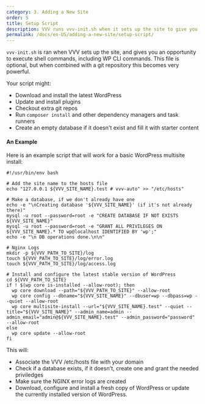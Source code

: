 ```yaml
---
category: 3. Adding a New Site
order: 5
title: Setup Script
description: VVV runs vvv-init.sh when it sets up the site to give you an opportunity to execute shell commands.
permalink: /docs/en-US/adding-a-new-site/setup-script/
---
```


`vvv-init.sh` is ran when VVV sets up the site, and gives you an opportunity to execute shell commands, including WP CLI commands. This file is optional, but when combined with a git repository this becomes very powerful.

Your script might:
 - Download and install the latest WordPress
 - Update and install plugins
 - Checkout extra git repos
 - Run `composer install` and other dependency managers and task runners
 - Create an empty database if it doesn't exist and fill it with starter content

#### An Example

Here is an example script that will work for a basic WordPress multisite install:

```shell
#!/usr/bin/env bash

# Add the site name to the hosts file
echo "127.0.0.1 ${VVV_SITE_NAME}.test # vvv-auto" >> "/etc/hosts"

# Make a database, if we don't already have one
echo -e "\nCreating database '${VVV_SITE_NAME}' (if it's not already there)"
mysql -u root --password=root -e "CREATE DATABASE IF NOT EXISTS ${VVV_SITE_NAME}"
mysql -u root --password=root -e "GRANT ALL PRIVILEGES ON ${VVV_SITE_NAME}.* TO wp@localhost IDENTIFIED BY 'wp';"
echo -e "\n DB operations done.\n\n"

# Nginx Logs
mkdir -p ${VVV_PATH_TO_SITE}/log
touch ${VVV_PATH_TO_SITE}/log/error.log
touch ${VVV_PATH_TO_SITE}/log/access.log

# Install and configure the latest stable version of WordPress
cd ${VVV_PATH_TO_SITE}
if ! $(wp core is-installed --allow-root); then
  wp core download --path="${VVV_PATH_TO_SITE}" --allow-root
  wp core config --dbname="${VVV_SITE_NAME}" --dbuser=wp --dbpass=wp --quiet --allow-root
  wp core multisite-install --url="${VVV_SITE_NAME}.test" --quiet --title="${VVV_SITE_NAME}" --admin_name=admin --admin_email="admin@${VVV_SITE_NAME}.test" --admin_password="password" --allow-root
else
  wp core update --allow-root
fi
```

This will:
 - Associate the VVV /etc/hosts file with your domain
 - Check if a database exists, if it doesn't, create one and grant the needed priviledges
 - Make sure the NGINX error logs are created
 - Download, configure and install a fresh copy of WordPress or update the currently installed version of WordPress.
